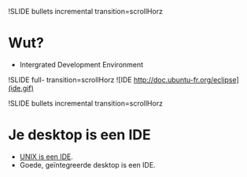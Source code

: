 !SLIDE bullets incremental transition=scrollHorz
# Wut? #

* Intergrated Development Environment

!SLIDE full- transition=scrollHorz
![IDE http://doc.ubuntu-fr.org/eclipse](ide.gif)

!SLIDE bullets incremental transition=scrollHorz
# Je desktop is een IDE #
* [UNIX is een IDE](http://blog.sanctum.geek.nz/unix-as-ide-introduction/).
* Goede, geïntegreerde desktop is een IDE.
